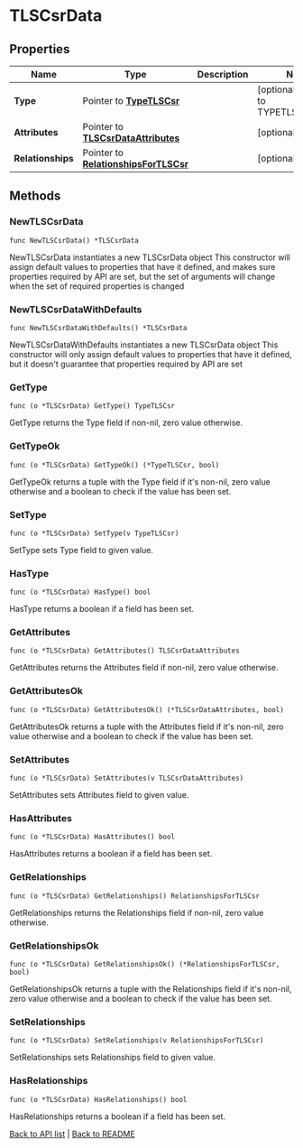 # TLSCsrData

## Properties

Name | Type | Description | Notes
------------ | ------------- | ------------- | -------------
**Type** | Pointer to [**TypeTLSCsr**](TypeTLSCsr.md) |  | [optional] [default to TYPETLSCSR_CSR]
**Attributes** | Pointer to [**TLSCsrDataAttributes**](TlsCsrDataAttributes.md) |  | [optional] 
**Relationships** | Pointer to [**RelationshipsForTLSCsr**](RelationshipsForTLSCsr.md) |  | [optional] 

## Methods

### NewTLSCsrData

`func NewTLSCsrData() *TLSCsrData`

NewTLSCsrData instantiates a new TLSCsrData object
This constructor will assign default values to properties that have it defined,
and makes sure properties required by API are set, but the set of arguments
will change when the set of required properties is changed

### NewTLSCsrDataWithDefaults

`func NewTLSCsrDataWithDefaults() *TLSCsrData`

NewTLSCsrDataWithDefaults instantiates a new TLSCsrData object
This constructor will only assign default values to properties that have it defined,
but it doesn't guarantee that properties required by API are set

### GetType

`func (o *TLSCsrData) GetType() TypeTLSCsr`

GetType returns the Type field if non-nil, zero value otherwise.

### GetTypeOk

`func (o *TLSCsrData) GetTypeOk() (*TypeTLSCsr, bool)`

GetTypeOk returns a tuple with the Type field if it's non-nil, zero value otherwise
and a boolean to check if the value has been set.

### SetType

`func (o *TLSCsrData) SetType(v TypeTLSCsr)`

SetType sets Type field to given value.

### HasType

`func (o *TLSCsrData) HasType() bool`

HasType returns a boolean if a field has been set.

### GetAttributes

`func (o *TLSCsrData) GetAttributes() TLSCsrDataAttributes`

GetAttributes returns the Attributes field if non-nil, zero value otherwise.

### GetAttributesOk

`func (o *TLSCsrData) GetAttributesOk() (*TLSCsrDataAttributes, bool)`

GetAttributesOk returns a tuple with the Attributes field if it's non-nil, zero value otherwise
and a boolean to check if the value has been set.

### SetAttributes

`func (o *TLSCsrData) SetAttributes(v TLSCsrDataAttributes)`

SetAttributes sets Attributes field to given value.

### HasAttributes

`func (o *TLSCsrData) HasAttributes() bool`

HasAttributes returns a boolean if a field has been set.

### GetRelationships

`func (o *TLSCsrData) GetRelationships() RelationshipsForTLSCsr`

GetRelationships returns the Relationships field if non-nil, zero value otherwise.

### GetRelationshipsOk

`func (o *TLSCsrData) GetRelationshipsOk() (*RelationshipsForTLSCsr, bool)`

GetRelationshipsOk returns a tuple with the Relationships field if it's non-nil, zero value otherwise
and a boolean to check if the value has been set.

### SetRelationships

`func (o *TLSCsrData) SetRelationships(v RelationshipsForTLSCsr)`

SetRelationships sets Relationships field to given value.

### HasRelationships

`func (o *TLSCsrData) HasRelationships() bool`

HasRelationships returns a boolean if a field has been set.


[Back to API list](../README.md#documentation-for-api-endpoints) | [Back to README](../README.md)
